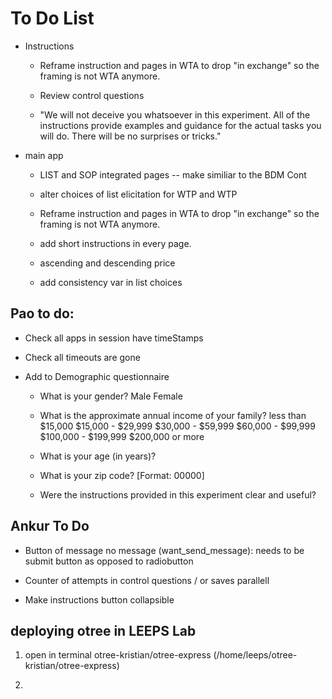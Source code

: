 # To Do List


* Instructions 
    
    * Reframe instruction and pages in WTA to drop "in exchange" so the framing is not WTA anymore. 

    * Review control questions
    
    * "We will not deceive you whatsoever in this experiment. All of the instructions provide examples
    and guidance for the actual tasks you will do. There will be no surprises or tricks."

 
* main app
    
    * LIST and SOP integrated pages -- make similiar to the BDM Cont

    * alter choices of list elicitation for WTP and WTP 

    * Reframe instruction and pages in WTA to drop "in exchange" so the framing is not WTA anymore. 
         
    * add short instructions in every page. 
        
    * ascending and descending price
     
    * add consistency var in list choices

## Pao to do: 

* Check all apps in session have timeStamps

* Check all timeouts are gone

* Add to Demographic questionnaire  

    - What is your gender?   Male   Female 

    - What is the approximate annual income of your family?
      less than $15,000
      $15,000 - $29,999
      $30,000 - $59,999
      $60,000 - $99,999
      $100,000 - $199,999
      $200,000 or more

    * What is your age (in years)?

    * What is your zip code? [Format: 00000]

    * Were the instructions provided in this experiment clear and useful?
    

## Ankur To Do

* Button of message no message (want_send_message): needs to be submit button as opposed to radiobutton

* Counter of attempts in control questions / or saves parallell 

* Make instructions button collapsible 
    
<!--* additional task.?-->

<!--* "it’s in your best interest to just answer truthfully"-->

<!--* add example in instructions.-->

## deploying otree in LEEPS Lab

1. open in terminal otree-kristian/otree-express (/home/leeps/otree-kristian/otree-express)

2. 
